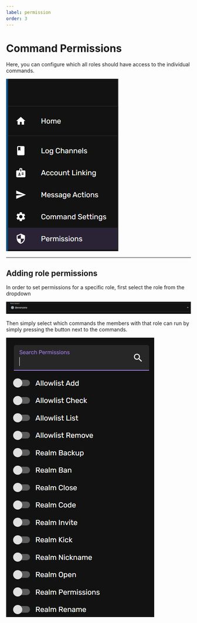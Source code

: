 ```yaml
---
label: permission 
order: 3
---
```


# Command Permissions 
 Here, you can configure which all roles should have access to the individual commands. 
  
  ![](/images/perm_tab.png)
  
---
## Adding role permissions 
  In order to set permissions for a specific role, first select the role from the dropdown 
  
  ![](/images/cmd_role_selector.png)

  Then simply select which commands the members with that role can run by simply pressing the button next to the commands.

  ![](/images/cmd_permission_select.png)
